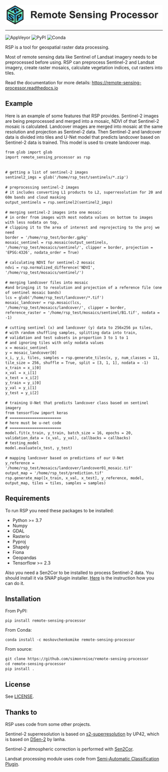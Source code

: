 
![image](logo_wide.png)

----

![AppVeyor](https://img.shields.io/appveyor/build/simonreise/remote-sensing-processor)
![PyPI](https://img.shields.io/pypi/v/remote-sensing-processor)
![Conda](https://img.shields.io/conda/pn/moskovchenkomike/remote-sensing-processor)

RSP is a tool for geospatial raster data processing.

Most of remote sensing data like Sentinel of Landsat imagery needs to be preprocessed before using. RSP can preprocess Sentinel-2 and Landsat imagery, create raster mosaics, calculate vegetation indices, cut rasters into tiles.

Read the documentation for more details: https://remote-sensing-processor.readthedocs.io

## Example

Here is an example of some features that RSP provides. Sentinel-2 images are being preprocessed and merged into a mosaic, NDVI of that Sentinel-2 mosaic is calculated. Landcover images are merged into mosaic at the same resolution and projection as Sentinel-2 data. Then Sentinel-2 and landcover data is divided into tiles and U-Net model that predicts landcover based on Sentinel-2 data is trained. This model is used to create landcover map. 
```
from glob import glob
import remote_sensing_processor as rsp


# getting a list of sentinel-2 images
sentinel2_imgs = glob('/home/rsp_test/sentinels/*.zip')

# preprocessing sentinel-2 images
# it includes converting L1 products to L2, superresolution for 20 and 60m bands and cloud masking
output_sentinels = rsp.sentinel2(sentinel2_imgs)

# merging sentinel-2 images into one mosaic 
# in order from images with most nodata values on bottom to images with less nodata on top,
# clipping it to the area of interest and reprojecting to the proj we need
border = '/home/rsp_test/border.gpkg'
mosaic_sentinel = rsp.mosaic(output_sentinels, '/home/rsp_test/mosaics/sentinel/', clipper = border, projection = 'EPSG:4326', nodata_order = True)

# calculating NDVI for sentinel-2 mosaic
ndvi = rsp.normalized_difference('NDVI', '/home/rsp_test/mosaics/sentinel/')

# merging landcover files into mosaic 
#and bringing it to resolution and projection of a reference file (one of sentinel mosaic bands)
lcs = glob('/home/rsp_test/landcover/*.tif')
mosaic_landcover = rsp.mosaic(lcs, '/home/rsp_test/mosaics/landcover/', clipper = border, reference_raster = '/home/rsp_test/mosaics/sentinel/B1.tif', nodata = -1)

# cutting sentinel (x) and landcover (y) data to 256x256 px tiles, 
# with random shuffling samples, splitting data into train,
# validation and test subsets in proportion 3 to 1 to 1
# and ignoring tiles with only nodata values
x = mosaic_sentinel
y = mosaic_landcover[0]
x_i, y_i, tiles, samples = rsp.generate_tiles(x, y, num_classes = 11, tile_size = 256, shuffle = True, split = [3, 1, 1], nodata = -1)
x_train = x_i[0]
x_val = x_i[1]
x_test = x_i[2]
y_train = y_i[0]
y_val = y_i[1]
y_test = y_i[2]

# training U-Net that predicts landcover class based on sentinel imagery
from tensorflow import keras
# =======================
# here must be u-net code
# =======================
model.fit(x_train, y_train, batch_size = 16, epochs = 20, validation_data = (x_val, y_val), callbacks = callbacks)
# testing_model
model.evaluate(x_test, y_test)

# mapping landcover based on predictions of our U-Net
y_reference = '/home/rsp_test/mosaics/landcover/landcover01_mosaic.tif'
output_map = '/home/rsp_test/prediction.tif'
rsp.generate_map([x_train, x_val, x_test], y_reference, model, output_map, tiles = tiles, samples = samples)
```

## Requirements
To run RSP you need these packages to be installed:
- Python >= 3.7
- Numpy
- GDAL
- Rasterio
- Pyproj
- Shapely
- Fiona
- Geopandas
- Tensorflow >= 2.3

Also you need a Sen2Cor to be installed to process Sentinel-2 data. You should install it via SNAP plugin installer. [Here](http://wiki.awf.forst.uni-goettingen.de/wiki/index.php/Installation_of_SNAP) is the instruction how you can do it.

## Installation

From PyPI:
```
pip install remote-sensing-processor
```
From Conda:
```
conda install -c moskovchenkomike remote-sensing-processor
```
From source:
```
git clone https://github.com/simonreise/remote-sensing-processor
cd remote-sensing-processor
pip install .
```


## License
See [LICENSE](LICENSE).

## Thanks to
RSP uses code from some other projects.

Sentinel-2 superresolution is based on [s2-superresolution] by UP42, which is based on [DSen-2] by lanha.

Sentinel-2 atmospheric correction is performed with [Sen2Cor].

Landsat processing module uses code from [Semi-Automatic Classification Plugin](https://fromgistors.blogspot.com/p/semi-automatic-classification-plugin.html).



   [s2-superresolution]: <https://github.com/up42/s2-superresolution>
   [DSen-2]: <https://github.com/lanha/DSen2>
   [Sen2Cor]: <https://step.esa.int/main/snap-supported-plugins/sen2cor/>
   
   

